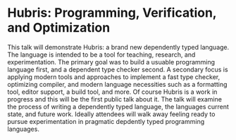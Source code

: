 # Hubris: Programming, Verification, and Optimization

This talk will demonstrate Hubris: a brand new dependently typed language. 
The language is intended to be a tool for teaching, research, and 
experimentation. The primary goal was to build a usuable programming
language first, and a dependent type checker second. A secondary
focus is applying modern tools and approaches to implement a 
fast type checker, optimizing compiler, and modern language necessities
such as a formatting tool, editor support, a build tool, and more. 
Of course Hubris is a work in  progress and this will be the first public 
talk about it. The talk will examine the process of writing a dependently 
typed language, the languages current state, and future work. Ideally
attendees will walk away feeling ready to pursue experimentation in 
pragmatic depdently typed programming languages. 
